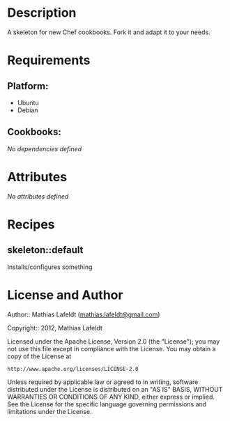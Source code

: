 Description
===========

A skeleton for new Chef cookbooks. Fork it and adapt it to your needs.

Requirements
============

## Platform:

* Ubuntu
* Debian

## Cookbooks:

*No dependencies defined*

Attributes
==========

*No attributes defined*

Recipes
=======

## skeleton::default

Installs/configures something

License and Author
==================

Author:: Mathias Lafeldt (<mathias.lafeldt@gmail.com>)

Copyright:: 2012, Mathias Lafeldt

Licensed under the Apache License, Version 2.0 (the "License");
you may not use this file except in compliance with the License.
You may obtain a copy of the License at

    http://www.apache.org/licenses/LICENSE-2.0

Unless required by applicable law or agreed to in writing, software
distributed under the License is distributed on an "AS IS" BASIS,
WITHOUT WARRANTIES OR CONDITIONS OF ANY KIND, either express or implied.
See the License for the specific language governing permissions and
limitations under the License.
